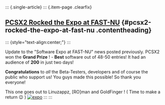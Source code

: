 ::: {.single-article}
::: {.item-page .clearfix}
## [PCSX2 Rocked the Expo at FAST-NU](/174-pcsx2-rocked-the-expo-at-fast-nu.html) {#pcsx2-rocked-the-expo-at-fast-nu .contentheading}

::: {style="text-align:center;"}
:::

Update to the "Software Expo at FAST-NU" news posted previously. PCSX2
won the **Grand Prize** ! - **Best** software out of 48-50 entries! It
had an audience of **200** in just two days!

**Congratulations** to *all* the Beta-Testers, developers and of course
the public who support us! You guys made this possible! So thank you
everyone!

This one goes out to Linuzappz, [RO]man and GoldFinger ! ( Time to
make a return
😉 )
[![expo](/images/stories/frontend/various/shield_thumb.jpg)](/images/stories/frontend/various/shield.jpg)
:::
:::
